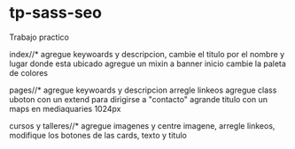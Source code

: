 # tp-sass-seo
Trabajo practico

index//* agregue keywoards y descripcion,
 cambie el titulo por el nombre y lugar donde esta ubicado 
 agregue un mixin a banner inicio
 cambie la paleta de colores

 pages//* agregue keywoards y descripcion
arregle linkeos
agregue class uboton con un extend para dirigirse a "contacto"
agrande titulo con un maps en mediaquaries 1024px


cursos y talleres//* agregue imagenes y centre imagene, arregle linkeos, modifique los botones de las cards, texto y titulo




